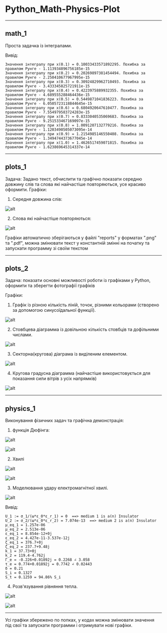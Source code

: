 # Python_Math-Physics-Plot
---
## math_1

Проста задачка із інтегралами.

Вивід:
```
Значення інтегралу при x(0.1) = 0.10033433571892295. Похибка за правилом Рунге - 1.113934896756185e-15
Значення інтегралу при x(0.2) = 0.20269897381454494. Похибка за правилом Рунге - 2.250410677967995e-15
Значення інтегралу при x(0.3) = 0.30924829962710493. Похибка за правилом Рунге - 3.433345825721911e-15
Значення інтегралу при x(0.4) = 0.4223975889932355. Похибка за правилом Рунге - 4.689555288464436e-15 
Значення інтегралу при x(0.5) = 0.5449871041836223. Похибка за правилом Рунге - 6.0505723118844645e-15
Значення інтегралу при x(0.6) = 0.6804920647610477. Похибка за правилом Рунге - 7.554979583724283e-15 
Значення інтегралу при x(0.7) = 0.8333040535069683. Похибка за правилом Рунге - 9.251533467169097e-15 
Значення інтегралу при x(0.8) = 1.0091207132779216. Похибка за правилом Рунге - 1.1203490505073095e-14
Значення інтегралу при x(0.9) = 1.2154985146550408. Похибка за правилом Рунге - 1.3494744373677045e-14
Значення інтегралу при x(1.0) = 1.4626517459071815. Похибка за правилом Рунге - 1.623869645314337e-14
```

---
## plots_1

Задача:
Задано текст, обчислити та графічно показати середню довжину слів та слова які найчастіше повторяються, усе красиво оформити.
Графіки:
1. Середня довжина слів:

![alt](plots_1/reports/words_lenght.png "graph_1")

2. Слова які найчастіше повторяються:

![alt](plots_1/reports/words_top.png "graph_2")

Графіки автоматично зберігаються у файлі "reports" у форматах ".png" та ".pdf", можна змінювати текст у константній змінні на початку та запускати программу зі своїм текстом

---
## plots_2

Задача:
показати основні можливості роботи із графіками у Python, оформити та зберегти фотографії графіків

Графіки:
1. Графік із різною кількість ліній, точок, різними кольорами (створено за допомогою синусоїдальної функції).

![alt](plots_2/reports/images/graph_1.png "graph_1")

2. Стовбцева діаграмма із довільною кількість стовбців та дофільними числами.

![alt](plots_2/reports/images/graph_2.png "graph_2")

3. Секторна(кругова) діаграма із виділеним елементом.

![alt](plots_2/reports/images/graph_3.png "graph_3")

4. Кругова градусна діаграмма (найчастіше використовується для показання сили вітрів з усіх напрямків)

![alt](plots_2/reports/images/graph_4.png "graph_4")

---
## physics_1

Виконування фізичних задач та графічна демонстрація:

1. функція Дюфінга:

![alt](physics_1/mesave/task_2.png "graph_1")

![alt](physics_1/reports/Duffing.png "graph_1")

2. Хвилі

![alt](physics_1/mesave/task_4-1.png "graph_2")

![alt](physics_1/mesave/task_4-2.png "graph_2")

3. Моделювання удару електромагнітної хвилі.

![alt](physics_1/mesave/task_5.png "graph_3")

Вивід:
```
U_1 := σ_1/(ω*ε_0*ε_r_1) = 0  ==> medium 1 is a(n) Insulator
U_2 := σ_2/(ω*ε_0*ε_r_2) = 7.074e-13  ==> medium 2 is a(n) Insulator
μ_eq_1 = 1.257e-06
μ_eq_2 = 2.513e-06
ε_eq_1 = 8.854e-12+0j
ε_eq_2 = 4.427e-11-3.537e-12j
ζ_eq_1 = 376.7+0j
ζ_eq_2 = 237.7+9.48j
k_1 = 37.73+0j
k_2 = 119.4-4.762j
Γ_e = -0.226+0.01892j = 0.2268 ∠ 3.058
τ_e = 0.774+0.01892j = 0.7742 ∠ 0.02443
δ = 0.21
S_i = 0.1327
S_t = 0.1259 = 94.86% S_i
```

4. Розв'язування рівняння тепла.

![alt](physics_1/reports/temperature.gif "graph_2")

![alt](physics_1/reports/temperature1.gif "graph_2")

---

Усі графіки збережено по попках, у кодах можна змінювати значення під свої та запускати программи і отримувати нові графіки.
